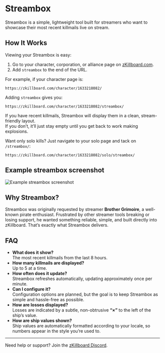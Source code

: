 # Streambox

Streambox is a simple, lightweight tool built for streamers who want to showcase their most recent killmails live on stream.

## How It Works

Viewing your Streambox is easy:

1. Go to your character, corporation, or alliance page on [zKillboard.com](https://zkillboard.com).
2. Add `streambox` to the end of the URL.

For example, if your character page is:

    https://zkillboard.com/character/1633218082/

Adding `streambox` gives you:

    https://zkillboard.com/character/1633218082/streambox/

If you have recent killmails, Streambox will display them in a clean, stream-friendly layout.  
If you don’t, it’ll just stay empty until you get back to work making explosions.

Want only solo kills? Just navigate to your solo page and tack on `/streambox/`:

    https://zkillboard.com/character/1633218082/solo/streambox/

## Example streambox screenshot

![Example streambox screenshot](/img/streambox_example.png)

## Why Streambox?

Streambox was originally requested by streamer **Brother Grimoire**, a well-known pirate enthusiast. Frustrated by other streamer tools breaking or losing support, he wanted something reliable, simple, and built directly into zKillboard. That’s exactly what Streambox delivers.

## FAQ

- **What does it show?**  
  The most recent killmails from the last 8 hours.
- **How many killmails are displayed?**  
  Up to 5 at a time.
- **How often does it update?**  
  Streambox refreshes automatically, updating approximately once per minute.
- **Can I configure it?**  
  Configuration options are planned, but the goal is to keep Streambox as simple and hassle-free as possible.
- **How are losses displayed?**  
  Losses are indicated by a subtle, non-obtrusive **“×”** to the left of the ship’s value.
- **How are ship values shown?**  
  Ship values are automatically formatted according to your locale, so numbers appear in the style you’re used to.


---

Need help or support? Join the [zKillboard Discord](https://discord.gg/sV2kkwg8UD).

